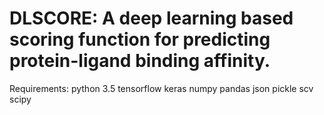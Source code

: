 # DLSCORE: A deep learning based scoring function for predicting protein-ligand binding affinity.

Requirements:
python 3.5
tensorflow
keras
numpy
pandas
json
pickle
scv
scipy

